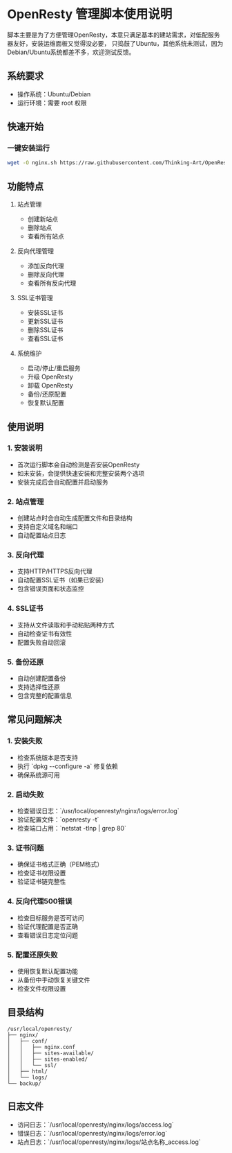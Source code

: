 # OpenResty 管理脚本使用说明

  脚本主要是为了方便管理OpenResty，本意只满足基本的建站需求，对低配服务器友好，安装运维面板又觉得没必要，
  只捣鼓了Ubuntu，其他系统未测试，因为Debian/Ubuntu系统都差不多，欢迎测试反馈。

## 系统要求

- 操作系统：Ubuntu/Debian
- 运行环境：需要 root 权限

## 快速开始

### 一键安装运行

```bash
wget -O nginx.sh https://raw.githubusercontent.com/Thinking-Art/OpenResty-sh/refs/heads/main/nginx.sh && chmod +x nginx.sh && sudo ./nginx.sh
```

## 功能特点

1. 站点管理
   - 创建新站点
   - 删除站点
   - 查看所有站点

2. 反向代理管理
   - 添加反向代理
   - 删除反向代理
   - 查看所有反向代理

3. SSL证书管理
   - 安装SSL证书
   - 更新SSL证书
   - 删除SSL证书
   - 查看SSL证书

4. 系统维护
   - 启动/停止/重启服务
   - 升级 OpenResty
   - 卸载 OpenResty
   - 备份/还原配置
   - 恢复默认配置

## 使用说明

### 1. 安装说明
- 首次运行脚本会自动检测是否安装OpenResty
- 如未安装，会提供快速安装和完整安装两个选项
- 安装完成后会自动配置并启动服务

### 2. 站点管理
- 创建站点时会自动生成配置文件和目录结构
- 支持自定义域名和端口
- 自动配置站点日志

### 3. 反向代理
- 支持HTTP/HTTPS反向代理
- 自动配置SSL证书（如果已安装）
- 包含错误页面和状态监控

### 4. SSL证书
- 支持从文件读取和手动粘贴两种方式
- 自动检查证书有效性
- 配置失败自动回滚

### 5. 备份还原
- 自动创建配置备份
- 支持选择性还原
- 包含完整的配置信息

## 常见问题解决

### 1. 安装失败
- 检查系统版本是否支持
- 执行 \`dpkg --configure -a\` 修复依赖
- 确保系统源可用

### 2. 启动失败
- 检查错误日志：\`/usr/local/openresty/nginx/logs/error.log\`
- 验证配置文件：\`openresty -t\`
- 检查端口占用：\`netstat -tlnp | grep 80\`

### 3. 证书问题
- 确保证书格式正确（PEM格式）
- 检查证书权限设置
- 验证证书链完整性

### 4. 反向代理500错误
- 检查目标服务是否可访问
- 验证代理配置是否正确
- 查看错误日志定位问题

### 5. 配置还原失败
- 使用恢复默认配置功能
- 从备份中手动恢复关键文件
- 检查文件权限设置

## 目录结构

```
/usr/local/openresty/
├── nginx/
│   ├── conf/
│   │   ├── nginx.conf
│   │   ├── sites-available/
│   │   ├── sites-enabled/
│   │   └── ssl/
│   ├── html/
│   └── logs/
└── backup/
```
## 日志文件

- 访问日志：\`/usr/local/openresty/nginx/logs/access.log\`
- 错误日志：\`/usr/local/openresty/nginx/logs/error.log\`
- 站点日志：\`/usr/local/openresty/nginx/logs/站点名称_access.log\`

